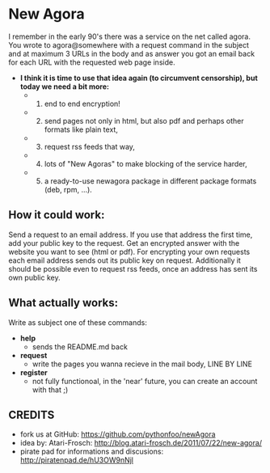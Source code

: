 # New Agora

I remember in the early 90's there was a service on the net called agora.
You wrote to agora@somewhere with a request command in the subject and at maximum 3 URLs in the body and as answer you got an email back for each URL with the requested web page inside. 

* **I think it is time to use that idea again (to circumvent censorship), but today we need a bit more:**
  - 1. end to end encryption!
  - 2. send pages not only in html, but also pdf and perhaps other formats like plain text,
  - 3. request rss feeds that way,
  - 4. lots of "New Agoras" to make blocking of the service harder,
  - 5. a ready-to-use newagora package in different package formats (deb, rpm, ...).

## How it could work:
Send a request to an email address. If you use that address the first time, add your public key to the request.
Get an encrypted answer with the website you want to see (html or pdf).
For encrypting your own requests each email address sends out its public key on request.
Additionally it should be possible even to request rss feeds, once an address has sent its own public key.

## What actually works:

Write as subject one of these commands:

* **help**
  - sends the README.md back
* **request**
  - write the pages you wanna recieve in the mail body, LINE BY LINE
* **register**
  - not fully functionoal, in the 'near' future, you can create an account with that ;)

## CREDITS
* fork us at GitHub: https://github.com/pythonfoo/newAgora
* idea by: Atari-Frosch: http://blog.atari-frosch.de/2011/07/22/new-agora/
* pirate pad for informations and discusions: http://piratenpad.de/hU3OW9nNjl
